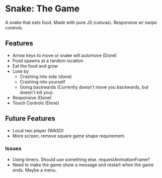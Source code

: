 # Snake: The Game
A snake that eats food. Made with pure JS (canvas). Responsive w/ swipe controls.


## Features
- Arrow keys to move or snake will automove (Done)
- Food spawns at a random location
- Eat the food and grow
- Lose by
  - Crashing into side (done)
  - Crashing into yourself
  - Going backwards (Currently doesn't move you backwards, but doesn't kill you).
- Responsive (Done)
- Touch Controls (Done)

## Future Features
- Local two player (WASD)
- More screen, remove square game shape requirement.

### Issues
- Using timers. Should use something else. requestAnimationFrame?
- Need to make the game show a message and restart when the game ends. Maybe a menu.

